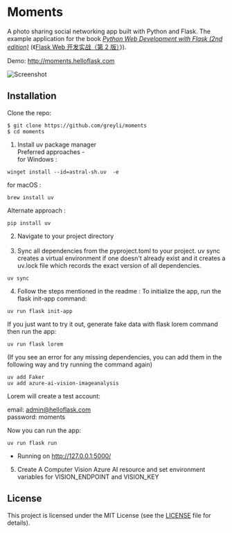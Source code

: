 # Moments

A photo sharing social networking app built with Python and Flask. The example application for the book *[Python Web Development with Flask (2nd edition)](https://helloflask.com/en/book/4)* (《[Flask Web 开发实战（第 2 版）](https://helloflask.com/book/4)》).

Demo: http://moments.helloflask.com

![Screenshot](demo.png)

## Installation

Clone the repo:

```
$ git clone https://github.com/greyli/moments
$ cd moments
```

1. Install uv package manager \
Preferred approaches - \
for Windows : 

```shell
winget install --id=astral-sh.uv  -e
```

for macOS : 

```shell
brew install uv
```

Alternate approach : 

```shell
pip install uv
```

2. Navigate to your project directory <br><br>
3. Sync all dependencies from the pyproject.toml to your project. uv sync creates a virtual environment if one doesn't already exist and it creates a uv.lock file which records the exact version of all dependencies.
```shell
uv sync
```
4. Follow the steps mentioned in the readme : To initialize the app, run the flask init-app command:
```shell
uv run flask init-app
```
If you just want to try it out, generate fake data with flask lorem command then run the app:
```shell
uv run flask lorem
```
(If you see an error for any missing dependencies, you can add them in the following way and try running the command again)
```shell
uv add Faker
uv add azure-ai-vision-imageanalysis
```

Lorem will create a test account:

email: admin@helloflask.com \
password: moments

Now you can run the app:
```shell
uv run flask run
```
* Running on http://127.0.0.1:5000/

5. Create A Computer Vision Azure AI resource and set environment variables for VISION_ENDPOINT and VISION_KEY


## License

This project is licensed under the MIT License (see the
[LICENSE](LICENSE) file for details).
